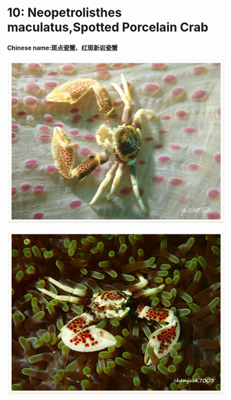 # 10: Neopetrolisthes maculatus,Spotted Porcelain Crab

#### Chinese name:斑点瓷蟹、红斑新岩瓷蟹

![](../../.gitbook/assets/spotted-porcelain-crab.jpg)

![](../../.gitbook/assets/spotted-porcelain-crab2.jpg)

